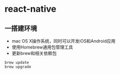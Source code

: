 # react-native
## 一搭建环境
- mac OS X操作系统，同时可以开发iOS和Android应用
- 使用Homebrew通用包管理工具
- 更新brew和相关依赖包
```
brew update
brew upgrade
```
